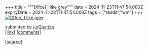 +++
title = """[Xfce] I like grey"""
date = 2024-11-23T11:47:54.000Z
expiryDate = 2024-11-23T11:47:54.000Z
tags = ["reddit","wm"]
+++
[![[Xfce] I like grey](https://b.thumbs.redditmedia.com/OhK9aXmjFoxm8Tg0DMAI_2vObzkFeNwSFfapp0hrmWw.jpg "[Xfce] I like grey")](https://www.reddit.com/r/unixporn/comments/1gxxwc2/xfce_i_like_grey/)

submitted by [/u/Qualtza](https://www.reddit.com/user/Qualtza)  
[\[link\]](https://www.reddit.com/gallery/1gxxwc2) [\[comments\]](https://www.reddit.com/r/unixporn/comments/1gxxwc2/xfce_i_like_grey/)

[[source]](https://www.reddit.com/r/unixporn/comments/1gxxwc2/xfce_i_like_grey/)
